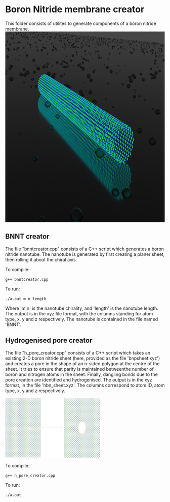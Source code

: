 
# Boron Nitride membrane creator
This folder consists of utilites to generate components of a
boron nitride membrane.
<img src="bnnt_black_wet.png" width="800" height="600">

## BNNT creator
The file "bnntcreator.cpp" consists of a C++ script which
generates a boron nitride nanotube. The nanotube is 
generated by first creating a planer sheet, then rolling it
about the chiral axis. 

To compile:
```
g++ bnntcreator.cpp
```
To run: 
```
./a.out m n length
```
Where 'm,n' is the nanotube chirality, and 'length' is the
nanotube length. The output is in the xyz file format, with 
the columns standing for atom type, x, y and z respectively.
The nanotube is contained in the file named 'BNNT'.

## Hydrogenised pore creator
The file "h_pore_creator.cpp" consists of a C++ script which
takes an existing 2-D boron nitride sheet (here, provided as 
the file 'bnpsheet.xyz') and creates a pore in the shape of an
n-sided polygon at the centre of the sheet. It tries to ensure
that parity is maintained betweenthe number of boron and 
nitrogen atoms in the sheet. Finally, dangling bonds due to 
the pore creation are identified and hydrogenised. The output
is in the xyz format, in the file 'hbn_sheet.xyz'. The columns
correspond to atom ID, atom type, x, y and z respectively.

<img src="bnnt_pore_demo.svg" width="300" height="188">

To compile: 
```
g++ h_pore_creator.cpp
```
To run: 
```
./a.out
```
